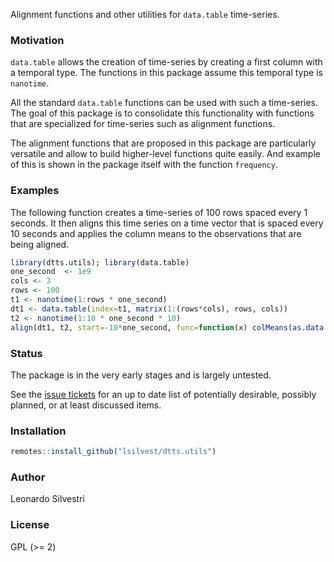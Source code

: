 Alignment functions and other utilities for `data.table` time-series.

### Motivation

`data.table` allows the creation of time-series by creating a first
column with a temporal type. The functions in this package assume this
temporal type is `nanotime`.

All the standard `data.table` functions can be used with such a
time-series. The goal of this package is to consolidate this
functionality with functions that are specialized for time-series such
as alignment functions.

The alignment functions that are proposed in this package are
particularly versatile and allow to build higher-level functions quite
easily. And example of this is shown in the package itself with the
function `frequency`.


### Examples

The following function creates a time-series of 100 rows spaced every
1 seconds. It then aligns this time series on a time vector that is
spaced every 10 seconds and applies the column means to the
observations that are being aligned.

~~~ R
library(dtts.utils); library(data.table)
one_second  <- 1e9
cols <- 3
rows <- 100
t1 <- nanotime(1:rows * one_second)
dt1 <- data.table(index=t1, matrix(1:(rows*cols), rows, cols))
t2 <- nanotime(1:10 * one_second * 10)
align(dt1, t2, start=-10*one_second, func=function(x) colMeans(as.data.frame(x)))
~~~

### Status

The package is in the very early stages and is largely untested.

See the [issue tickets](https://github.com/lsilvestri/dtts.utils/issues)
for an up to date list of potentially desirable, possibly planned, or
at least discussed items.

### Installation

```r
remotes::install_github("lsilvest/dtts.utils")
```

### Author

Leonardo Silvestri

### License

GPL (>= 2)
